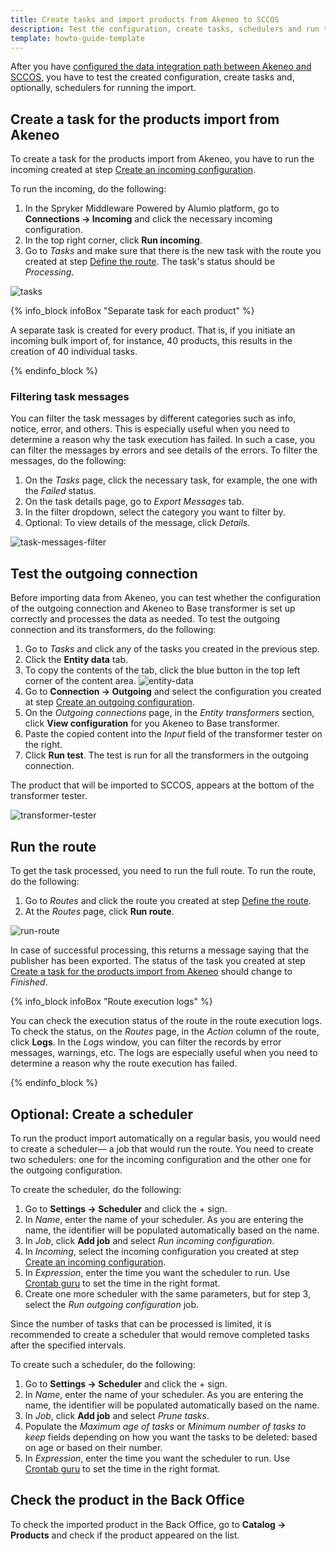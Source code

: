 ```yaml
---
title: Create tasks and import products from Akeneo to SCCOS
description: Test the configuration, create tasks, schedulers and run the import of products from Akeneo to SCCOS
template: howto-guide-template
---
```


After you have [configured the data integration path between Akeneo and SCCOS](/docs/pbc/all/data-exchange/{{page.version}}/spryker-middleware-powered-by-alumio/integration-apps/akeneo-pim-integration-app/configure-the-akeneo-pim-integration-app/configure-the-data-integration-path-between-akeneo-and-sccos.html), you have to test the created configuration, create tasks and, optionally, schedulers for running the import.

## Create a task for the products import from Akeneo

To create a task for the products import from Akeneo, you have to run the incoming created at step [Create an incoming configuration](/docs/pbc/all/data-exchange/{{page.version}}/spryker-middleware-powered-by-alumio/integration-apps/akeneo-pim-integration-app/configure-the-akeneo-pim-integration-app/configure-the-data-integration-path-between-akeneo-and-sccos.html#create-an-incoming-configuration). 

To run the incoming, do the following:

1. In the Spryker Middleware Powered by Alumio platform, go to **Connections -> Incoming** and click the necessary incoming configuration.
2. In the top right corner, click **Run incoming**. 
3. Go to *Tasks* and make sure that there is the new task with the route you created at step [Define the route](/docs/pbc/all/data-exchange/{{page.version}}/spryker-middleware-powered-by-alumio/integration-apps/akeneo-pim-integration-app/configure-the-akeneo-pim-integration-app/configure-the-data-integration-path-between-akeneo-and-sccos.html#define-the-route). The task's status should be *Processing*.

![tasks](https://spryker.s3.eu-central-1.amazonaws.com/docs/pbc/all/data-exchange/spryker-middleware-powered-by-alumio/integration-apps/akeneo-pim-integration-app/configure-the-akeneo-pim-integration-app/create-tasks-and-import-products-from-akeneo-to-sccos/tasks.png)

{% info_block infoBox "Separate task for each product" %}

A separate task is created for every product. That is, if you initiate an incoming bulk import of, for instance, 40 products, this results in the creation of 40 individual tasks.

{% endinfo_block %}

### Filtering task messages

You can filter the task messages by different categories such as info, notice, error, and others. This is especially useful when you need to determine a reason why the task execution has failed. In such a case, you can filter the messages by errors and see details of the errors. 
To filter the messages, do the following:
1. On the *Tasks* page, click the necessary task, for example, the one with the *Failed* status.
2. On the task details page, go to *Export Messages* tab.
3. In the filter dropdown, select the category you want to filter by.
4. Optional: To view details of the message, click *Details*.

![task-messages-filter](https://spryker.s3.eu-central-1.amazonaws.com/docs/pbc/all/data-exchange/spryker-middleware-powered-by-alumio/integration-apps/akeneo-pim-integration-app/configure-the-akeneo-pim-integration-app/create-tasks-and-import-products-from-akeneo-to-sccos/task-messages-filter.png)

## Test the outgoing connection

Before importing data from Akeneo, you can test whether the configuration of the outgoing connection and Akeneo to Base transformer is set up correctly and processes the data as needed. To test the outgoing connection and its transformers, do the following:

1. Go to *Tasks* and click any of the tasks you created in the previous step.
2. Click the **Entity data** tab.
3. To copy the contents of the tab, click the blue button in the top left corner of the content area.
![entity-data](https://spryker.s3.eu-central-1.amazonaws.com/docs/pbc/all/data-exchange/spryker-middleware-powered-by-alumio/integration-apps/akeneo-pim-integration-app/configure-the-akeneo-pim-integration-app/create-tasks-and-import-products-from-akeneo-to-sccos/entity-data.png)
4. Go to **Connection -> Outgoing** and select the configuration you created at step [Create an outgoing configuration](/docs/pbc/all/data-exchange/{{page.version}}/spryker-middleware-powered-by-alumio/integration-apps/akeneo-pim-integration-app/configure-the-akeneo-pim-integration-app/configure-the-data-integration-path-between-akeneo-and-sccos.html#create-an-outgoing-configuration).
5. On the *Outgoing connections* page, in the *Entity transformers* section, click **View configuration** for you Akeneo to Base transformer.
6. Paste the copied content into the *Input* field of the transformer tester on the right.
6. Click **Run test**. The test is run for all the transformers in the outgoing connection.

The product that will be imported to SCCOS, appears at the bottom of the transformer tester.

![transformer-tester](https://spryker.s3.eu-central-1.amazonaws.com/docs/pbc/all/data-exchange/spryker-middleware-powered-by-alumio/integration-apps/akeneo-pim-integration-app/configure-the-akeneo-pim-integration-app/create-tasks-and-import-products-from-akeneo-to-sccos/transformer-tester.png)

## Run the route

To get the task processed, you need to run the full route. 
To run the route, do the following:
1. Go to *Routes* and click the route you created at step [Define the route](/docs/pbc/all/data-exchange/{{page.version}}/spryker-middleware-powered-by-alumio/integration-apps/akeneo-pim-integration-app/configure-the-akeneo-pim-integration-app/configure-the-data-integration-path-between-akeneo-and-sccos.html#define-the-route).
2. At the *Routes* page, click **Run route**.

![run-route](https://spryker.s3.eu-central-1.amazonaws.com/docs/pbc/all/data-exchange/spryker-middleware-powered-by-alumio/integration-apps/akeneo-pim-integration-app/configure-the-akeneo-pim-integration-app/create-tasks-and-import-products-from-akeneo-to-sccos/run-route.png)

In case of successful processing, this returns a message saying that the publisher has been exported. The status of the task you created at step [Create a task for the products import from Akeneo](#create-a-task-for-the-products-import-from-akeneo) should change to *Finished*.

{% info_block infoBox "Route execution logs" %}

You can check the execution status of the route in the route execution logs. To check the status, on the *Routes* page, in the *Action* column of the route, click **Logs**. In the *Logs* window, you can filter the records by error messages, warnings, etc. The logs are especially useful when you need to determine a reason why the route execution has failed.

{% endinfo_block %}

## Optional: Create a scheduler

To run the product import automatically on a regular basis, you would need to create a scheduler—
a job that would run the route. You need to create two schedulers: one for the incoming configuration and the other one for the outgoing configuration.

To create the scheduler, do the following:

1. Go to **Settings -> Scheduler** and click the + sign.
2. In *Name*, enter the name of your scheduler. As you are entering the name, the identifier will be populated automatically based on the name.
3. In *Job*, click **Add job** and select *Run incoming configuration*.
4. In *Incoming*, select the incoming configuration you created at step [Create an incoming configuration](#create-an-incoming-configuration).
5. In *Expression*, enter the time you want the scheduler to run. Use [Crontab guru](https://crontab.guru/) to set the time in the right format.
6. Create one more scheduler with the same parameters, but for step 3, select the *Run outgoing configuration* job.

Since the number of tasks that can be processed is limited, it is recommended to create a scheduler that would remove completed tasks after the specified intervals. 

To create such a scheduler, do the following:

1. Go to **Settings -> Scheduler** and click the + sign.
2. In *Name*, enter the name of your scheduler. As you are entering the name, the identifier will be populated automatically based on the name.
3. In *Job*, click **Add job** and select *Prune tasks*.
4. Populate the *Maximum age of tasks* or *Minimum number of tasks to keep* fields depending on how you want the tasks to be deleted: based on age or based on their number.
5. In *Expression*, enter the time you want the scheduler to run. Use [Crontab guru](https://crontab.guru/) to set the time in the right format.


## Check the product in the Back Office

To check the imported product in the Back Office, go to **Catalog -> Products** and check if the product appeared on the list.